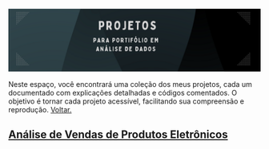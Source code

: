 ![](https://github.com/DuduTrindade/Portifolio/blob/main/Projetos/img/CAPA.png)

Neste espaço, você encontrará uma coleção dos meus projetos, cada um documentado com explicações detalhadas e códigos comentados. 
O objetivo é tornar cada projeto acessível, facilitando sua compreensão e reprodução. <a href="https://github.com/DuduTrindade/Portifolio?tab=readme-ov-file#-projetos">Voltar. </a>


<h2>
    <a href="https://github.com/DuduTrindade/Portifolio/tree/main/Projetos/Projeto%2001%20-%20An%C3%A1lise%20de%20Vendas">
       Análise de Vendas de Produtos Eletrônicos
    </a>


